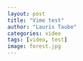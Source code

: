 ```yaml
---
layout: post
title: "Vime test"
author: "Lauris Taube"
categories: video
tags: [video, test]
image: forest.jpg
---
```

<!--
<div class="container">
	<video controls crossorigin playsinline poster="https://cdn.plyr.io/static/demo/View_From_A_Blue_Moon_Trailer-HD.jpg">
		<source src="https://s3.eu-central-1.wasabisys.com/videos-lauristaube/Test_144P.mp4" type="video/mp4" size="144">
		<source src="https://s3.eu-central-1.wasabisys.com/videos-lauristaube/Test_480P.mp4" type="video/mp4" size="480">
		<source src="https://s3.eu-central-1.wasabisys.com/videos-lauristaube/Test_720P.mp4" type="video/mp4" size="720">
		<source src="https://s3.eu-central-1.wasabisys.com/videos-lauristaube/Test_1080P.mp4" type="video/mp4" size="1080">

	</video>
</div>


<script>
const player = new Plyr('video', {'quality' : {default: 720, options: [1080, 720, 480, 144]}});

// Expose player so it can be used from the console
window.player = player;       
</script>
-->


<!--
<div id="container">
  <vm-player playsinline>
    <vm-video cross-origin="true" poster="https://media.vimejs.com/poster.png">
      <source data-src="https://www.googleapis.com/drive/v3/files/1Luzl6EDnLIxjw-fSFOXaN7UXpz-gfTPj?alt=media&key=AIzaSyDu-Ues-PzVuRb8cJHVbZOg__lMzcNUdFo" type="video/mp4" />
    </vm-video> 

    <vm-default-ui></vm-default-ui>
  </vm-player>
</div>

<script>
  window.player = document.querySelector('vm-player');
</script>
-->



